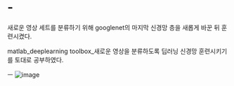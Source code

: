 # -
새로운 영상 세트를 분류하기 위해 googlenet의 마지막 신경망 층을 새롭게 바꾼 뒤 훈련시켰다.

matlab_deeplearning toolbox_새로운 영상을 분류하도록 딥러닝 신경망 훈련시키기를 토대로 공부하였다.

ㅡ
![image](https://user-images.githubusercontent.com/86040099/123445387-cb177680-d612-11eb-9f86-c72fd759d821.png)
